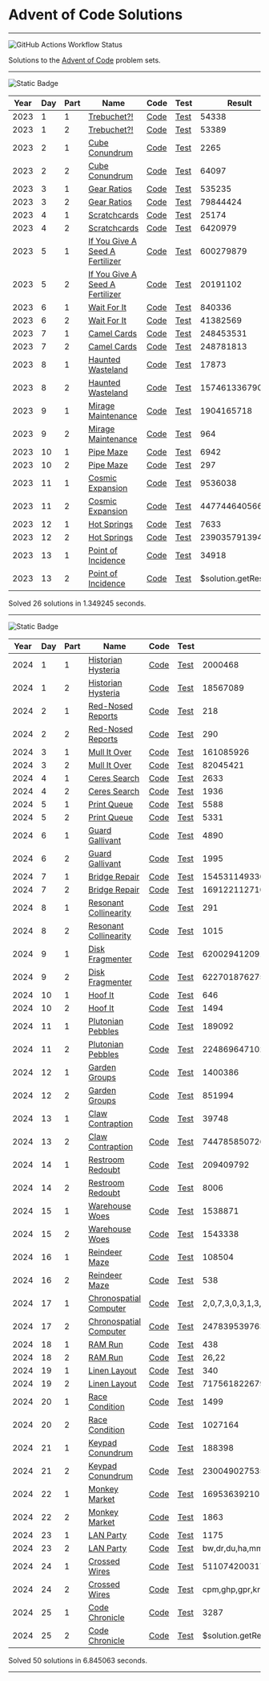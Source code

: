 # Advent of Code Solutions

---
![GitHub Actions Workflow Status](https://img.shields.io/github/actions/workflow/status/Viinyard/adventofcode/build.yml?branch=master&style=for-the-badge&label=Build%20and%20test)

Solutions to the [Advent of Code](https://adventofcode.com/) problem sets.

---

  
![Static Badge](https://img.shields.io/badge/aoc-2023-yellow?style=for-the-badge&logo=adventofcode&label=26)

| Year | Day | Part | Name | Code | Test | Result | Time (ms) |
|------|-----|------|------|------|------|--------|-----------|
| 2023 | 1 | 1 | [Trebuchet?!](https://adventofcode.com/2023/day/1) | [Code](solutions/src/main/java/dev/vinyard/adventofcode/soluce/year2023/day1/Day1Part1Solution.java) | [Test](solutions/src/test/java/dev/vinyard/adventofcode/soluce/year2023/day1/Day1Part1SolutionTest.java) | 54338 | 1.776685 |
| 2023 | 1 | 2 | [Trebuchet?!](https://adventofcode.com/2023/day/1) | [Code](solutions/src/main/java/dev/vinyard/adventofcode/soluce/year2023/day1/Day1Part2Solution.java) | [Test](solutions/src/test/java/dev/vinyard/adventofcode/soluce/year2023/day1/Day1Part2SolutionTest.java) | 53389 | 13.948305 |
| 2023 | 2 | 1 | [Cube Conundrum](https://adventofcode.com/2023/day/2) | [Code](solutions/src/main/java/dev/vinyard/adventofcode/soluce/year2023/day2/Day2Part1Solution.java) | [Test](solutions/src/test/java/dev/vinyard/adventofcode/soluce/year2023/day2/Day2Part1SolutionTest.java) | 2265 | 3.471377 |
| 2023 | 2 | 2 | [Cube Conundrum](https://adventofcode.com/2023/day/2) | [Code](solutions/src/main/java/dev/vinyard/adventofcode/soluce/year2023/day2/Day2Part2Solution.java) | [Test](solutions/src/test/java/dev/vinyard/adventofcode/soluce/year2023/day2/Day2Part2SolutionTest.java) | 64097 | 2.968926 |
| 2023 | 3 | 1 | [Gear Ratios](https://adventofcode.com/2023/day/3) | [Code](solutions/src/main/java/dev/vinyard/adventofcode/soluce/year2023/day3/Day3Part1Solution.java) | [Test](solutions/src/test/java/dev/vinyard/adventofcode/soluce/year2023/day3/Day3Part1SolutionTest.java) | 535235 | 16.342416 |
| 2023 | 3 | 2 | [Gear Ratios](https://adventofcode.com/2023/day/3) | [Code](solutions/src/main/java/dev/vinyard/adventofcode/soluce/year2023/day3/Day3Part2Solution.java) | [Test](solutions/src/test/java/dev/vinyard/adventofcode/soluce/year2023/day3/Day3Part2SolutionTest.java) | 79844424 | 9.912872 |
| 2023 | 4 | 1 | [Scratchcards](https://adventofcode.com/2023/day/4) | [Code](solutions/src/main/java/dev/vinyard/adventofcode/soluce/year2023/day4/Day4Part1Solution.java) | [Test](solutions/src/test/java/dev/vinyard/adventofcode/soluce/year2023/day4/Day4Part1SolutionTest.java) | 25174 | 2.498807 |
| 2023 | 4 | 2 | [Scratchcards](https://adventofcode.com/2023/day/4) | [Code](solutions/src/main/java/dev/vinyard/adventofcode/soluce/year2023/day4/Day4Part2Solution.java) | [Test](solutions/src/test/java/dev/vinyard/adventofcode/soluce/year2023/day4/Day4Part2SolutionTest.java) | 6420979 | 2.599856 |
| 2023 | 5 | 1 | [If You Give A Seed A Fertilizer](https://adventofcode.com/2023/day/5) | [Code](solutions/src/main/java/dev/vinyard/adventofcode/soluce/year2023/day5/Day5Part1Solution.java) | [Test](solutions/src/test/java/dev/vinyard/adventofcode/soluce/year2023/day5/Day5Part1SolutionTest.java) | 600279879 | 0.875428 |
| 2023 | 5 | 2 | [If You Give A Seed A Fertilizer](https://adventofcode.com/2023/day/5) | [Code](solutions/src/main/java/dev/vinyard/adventofcode/soluce/year2023/day5/Day5Part2Solution.java) | [Test](solutions/src/test/java/dev/vinyard/adventofcode/soluce/year2023/day5/Day5Part2SolutionTest.java) | 20191102 | 1.082065 |
| 2023 | 6 | 1 | [Wait For It](https://adventofcode.com/2023/day/6) | [Code](solutions/src/main/java/dev/vinyard/adventofcode/soluce/year2023/day6/Day6Part1Solution.java) | [Test](solutions/src/test/java/dev/vinyard/adventofcode/soluce/year2023/day6/Day6Part1SolutionTest.java) | 840336 | 0.067186 |
| 2023 | 6 | 2 | [Wait For It](https://adventofcode.com/2023/day/6) | [Code](solutions/src/main/java/dev/vinyard/adventofcode/soluce/year2023/day6/Day6Part2Solution.java) | [Test](solutions/src/test/java/dev/vinyard/adventofcode/soluce/year2023/day6/Day6Part2SolutionTest.java) | 41382569 | 388.602166 |
| 2023 | 7 | 1 | [Camel Cards](https://adventofcode.com/2023/day/7) | [Code](solutions/src/main/java/dev/vinyard/adventofcode/soluce/year2023/day7/Day7Part1Solution.java) | [Test](solutions/src/test/java/dev/vinyard/adventofcode/soluce/year2023/day7/Day7Part1SolutionTest.java) | 248453531 | 28.178284 |
| 2023 | 7 | 2 | [Camel Cards](https://adventofcode.com/2023/day/7) | [Code](solutions/src/main/java/dev/vinyard/adventofcode/soluce/year2023/day7/Day7Part2Solution.java) | [Test](solutions/src/test/java/dev/vinyard/adventofcode/soluce/year2023/day7/Day7Part2SolutionTest.java) | 248781813 | 16.968318 |
| 2023 | 8 | 1 | [Haunted Wasteland](https://adventofcode.com/2023/day/8) | [Code](solutions/src/main/java/dev/vinyard/adventofcode/soluce/year2023/day8/Day8Part1Solution.java) | [Test](solutions/src/test/java/dev/vinyard/adventofcode/soluce/year2023/day8/Day8Part1SolutionTest.java) | 17873 | 2.47536 |
| 2023 | 8 | 2 | [Haunted Wasteland](https://adventofcode.com/2023/day/8) | [Code](solutions/src/main/java/dev/vinyard/adventofcode/soluce/year2023/day8/Day8Part2Solution.java) | [Test](solutions/src/test/java/dev/vinyard/adventofcode/soluce/year2023/day8/Day8Part2SolutionTest.java) | 15746133679061 | 2.960196 |
| 2023 | 9 | 1 | [Mirage Maintenance](https://adventofcode.com/2023/day/9) | [Code](solutions/src/main/java/dev/vinyard/adventofcode/soluce/year2023/day9/Day9Part1Solution.java) | [Test](solutions/src/test/java/dev/vinyard/adventofcode/soluce/year2023/day9/Day9Part1SolutionTest.java) | 1904165718 | 17.657466 |
| 2023 | 9 | 2 | [Mirage Maintenance](https://adventofcode.com/2023/day/9) | [Code](solutions/src/main/java/dev/vinyard/adventofcode/soluce/year2023/day9/Day9Part2Solution.java) | [Test](solutions/src/test/java/dev/vinyard/adventofcode/soluce/year2023/day9/Day9Part2SolutionTest.java) | 964 | 10.825498 |
| 2023 | 10 | 1 | [Pipe Maze](https://adventofcode.com/2023/day/10) | [Code](solutions/src/main/java/dev/vinyard/adventofcode/soluce/year2023/day10/Day10Part1Solution.java) | [Test](solutions/src/test/java/dev/vinyard/adventofcode/soluce/year2023/day10/Day10Part1SolutionTest.java) | 6942 | 103.547025 |
| 2023 | 10 | 2 | [Pipe Maze](https://adventofcode.com/2023/day/10) | [Code](solutions/src/main/java/dev/vinyard/adventofcode/soluce/year2023/day10/Day10Part2Solution.java) | [Test](solutions/src/test/java/dev/vinyard/adventofcode/soluce/year2023/day10/Day10Part2SolutionTest.java) | 297 | 229.500457 |
| 2023 | 11 | 1 | [Cosmic Expansion](https://adventofcode.com/2023/day/11) | [Code](solutions/src/main/java/dev/vinyard/adventofcode/soluce/year2023/day11/Day11Part1Solution.java) | [Test](solutions/src/test/java/dev/vinyard/adventofcode/soluce/year2023/day11/Day11Part1SolutionTest.java) | 9536038 | 67.25273 |
| 2023 | 11 | 2 | [Cosmic Expansion](https://adventofcode.com/2023/day/11) | [Code](solutions/src/main/java/dev/vinyard/adventofcode/soluce/year2023/day11/Day11Part2Solution.java) | [Test](solutions/src/test/java/dev/vinyard/adventofcode/soluce/year2023/day11/Day11Part2SolutionTest.java) | 447744640566 | 66.534686 |
| 2023 | 12 | 1 | [Hot Springs](https://adventofcode.com/2023/day/12) | [Code](solutions/src/main/java/dev/vinyard/adventofcode/soluce/year2023/day12/Day12Part1Solution.java) | [Test](solutions/src/test/java/dev/vinyard/adventofcode/soluce/year2023/day12/Day12Part1SolutionTest.java) | 7633 | 31.875568 |
| 2023 | 12 | 2 | [Hot Springs](https://adventofcode.com/2023/day/12) | [Code](solutions/src/main/java/dev/vinyard/adventofcode/soluce/year2023/day12/Day12Part2Solution.java) | [Test](solutions/src/test/java/dev/vinyard/adventofcode/soluce/year2023/day12/Day12Part2SolutionTest.java) | 23903579139437 | 271.270599 |
| 2023 | 13 | 1 | [Point of Incidence](https://adventofcode.com/2023/day/13) | [Code](solutions/src/main/java/dev/vinyard/adventofcode/soluce/year2023/day13/Day13Part1Solution.java) | [Test](solutions/src/test/java/dev/vinyard/adventofcode/soluce/year2023/day13/Day13Part1SolutionTest.java) | 34918 | 56.040483 |
| 2023 | 13 | 2 | [Point of Incidence](https://adventofcode.com/2023/day/13) | [Code](solutions/src/main/java/dev/vinyard/adventofcode/soluce/year2023/day13/Day13Part2Solution.java) | [Test](solutions/src/test/java/dev/vinyard/adventofcode/soluce/year2023/day13/Day13Part2SolutionTest.java) | $solution.getResult() | 0.012554 |

Solved 26 solutions in 1.349245 seconds.

---

   
![Static Badge](https://img.shields.io/badge/aoc-2024-yellow?style=for-the-badge&logo=adventofcode&label=50)

| Year | Day | Part | Name | Code | Test | Result | Time (ms) |
|------|-----|------|------|------|------|--------|-----------|
| 2024 | 1 | 1 | [Historian Hysteria](https://adventofcode.com/2024/day/1) | [Code](solutions/src/main/java/dev/vinyard/adventofcode/soluce/year2024/day1/Day1Part1Solution.java) | [Test](solutions/src/test/java/dev/vinyard/adventofcode/soluce/year2024/day1/Day1Part1SolutionTest.java) | 2000468 | 1.295254 |
| 2024 | 1 | 2 | [Historian Hysteria](https://adventofcode.com/2024/day/1) | [Code](solutions/src/main/java/dev/vinyard/adventofcode/soluce/year2024/day1/Day1Part2Solution.java) | [Test](solutions/src/test/java/dev/vinyard/adventofcode/soluce/year2024/day1/Day1Part2SolutionTest.java) | 18567089 | 0.725297 |
| 2024 | 2 | 1 | [Red-Nosed Reports](https://adventofcode.com/2024/day/2) | [Code](solutions/src/main/java/dev/vinyard/adventofcode/soluce/year2024/day2/Day2Part1Solution.java) | [Test](solutions/src/test/java/dev/vinyard/adventofcode/soluce/year2024/day2/Day2Part1SolutionTest.java) | 218 | 2.893526 |
| 2024 | 2 | 2 | [Red-Nosed Reports](https://adventofcode.com/2024/day/2) | [Code](solutions/src/main/java/dev/vinyard/adventofcode/soluce/year2024/day2/Day2Part2Solution.java) | [Test](solutions/src/test/java/dev/vinyard/adventofcode/soluce/year2024/day2/Day2Part2SolutionTest.java) | 290 | 11.164245 |
| 2024 | 3 | 1 | [Mull It Over](https://adventofcode.com/2024/day/3) | [Code](solutions/src/main/java/dev/vinyard/adventofcode/soluce/year2024/day3/Day3Part1Solution.java) | [Test](solutions/src/test/java/dev/vinyard/adventofcode/soluce/year2024/day3/Day3Part1SolutionTest.java) | 161085926 | 4.380518 |
| 2024 | 3 | 2 | [Mull It Over](https://adventofcode.com/2024/day/3) | [Code](solutions/src/main/java/dev/vinyard/adventofcode/soluce/year2024/day3/Day3Part2Solution.java) | [Test](solutions/src/test/java/dev/vinyard/adventofcode/soluce/year2024/day3/Day3Part2SolutionTest.java) | 82045421 | 3.063013 |
| 2024 | 4 | 1 | [Ceres Search](https://adventofcode.com/2024/day/4) | [Code](solutions/src/main/java/dev/vinyard/adventofcode/soluce/year2024/day4/Day4Part1Solution.java) | [Test](solutions/src/test/java/dev/vinyard/adventofcode/soluce/year2024/day4/Day4Part1SolutionTest.java) | 2633 | 96.206997 |
| 2024 | 4 | 2 | [Ceres Search](https://adventofcode.com/2024/day/4) | [Code](solutions/src/main/java/dev/vinyard/adventofcode/soluce/year2024/day4/Day4Part2Solution.java) | [Test](solutions/src/test/java/dev/vinyard/adventofcode/soluce/year2024/day4/Day4Part2SolutionTest.java) | 1936 | 46.23371 |
| 2024 | 5 | 1 | [Print Queue](https://adventofcode.com/2024/day/5) | [Code](solutions/src/main/java/dev/vinyard/adventofcode/soluce/year2024/day5/Day5Part1Solution.java) | [Test](solutions/src/test/java/dev/vinyard/adventofcode/soluce/year2024/day5/Day5Part1SolutionTest.java) | 5588 | 4.91603 |
| 2024 | 5 | 2 | [Print Queue](https://adventofcode.com/2024/day/5) | [Code](solutions/src/main/java/dev/vinyard/adventofcode/soluce/year2024/day5/Day5Part2Solution.java) | [Test](solutions/src/test/java/dev/vinyard/adventofcode/soluce/year2024/day5/Day5Part2SolutionTest.java) | 5331 | 11.074687 |
| 2024 | 6 | 1 | [Guard Gallivant](https://adventofcode.com/2024/day/6) | [Code](solutions/src/main/java/dev/vinyard/adventofcode/soluce/year2024/day6/Day6Part1Solution.java) | [Test](solutions/src/test/java/dev/vinyard/adventofcode/soluce/year2024/day6/Day6Part1SolutionTest.java) | 4890 | 55.030463 |
| 2024 | 6 | 2 | [Guard Gallivant](https://adventofcode.com/2024/day/6) | [Code](solutions/src/main/java/dev/vinyard/adventofcode/soluce/year2024/day6/Day6Part2Solution.java) | [Test](solutions/src/test/java/dev/vinyard/adventofcode/soluce/year2024/day6/Day6Part2SolutionTest.java) | 1995 | 775.936784 |
| 2024 | 7 | 1 | [Bridge Repair](https://adventofcode.com/2024/day/7) | [Code](solutions/src/main/java/dev/vinyard/adventofcode/soluce/year2024/day7/Day7Part1Solution.java) | [Test](solutions/src/test/java/dev/vinyard/adventofcode/soluce/year2024/day7/Day7Part1SolutionTest.java) | 1545311493300 | 17.224552 |
| 2024 | 7 | 2 | [Bridge Repair](https://adventofcode.com/2024/day/7) | [Code](solutions/src/main/java/dev/vinyard/adventofcode/soluce/year2024/day7/Day7Part2Solution.java) | [Test](solutions/src/test/java/dev/vinyard/adventofcode/soluce/year2024/day7/Day7Part2SolutionTest.java) | 169122112716571 | 361.312625 |
| 2024 | 8 | 1 | [Resonant Collinearity](https://adventofcode.com/2024/day/8) | [Code](solutions/src/main/java/dev/vinyard/adventofcode/soluce/year2024/day8/Day8Part1Solution.java) | [Test](solutions/src/test/java/dev/vinyard/adventofcode/soluce/year2024/day8/Day8Part1SolutionTest.java) | 291 | 16.919871 |
| 2024 | 8 | 2 | [Resonant Collinearity](https://adventofcode.com/2024/day/8) | [Code](solutions/src/main/java/dev/vinyard/adventofcode/soluce/year2024/day8/Day8Part2Solution.java) | [Test](solutions/src/test/java/dev/vinyard/adventofcode/soluce/year2024/day8/Day8Part2SolutionTest.java) | 1015 | 16.80165 |
| 2024 | 9 | 1 | [Disk Fragmenter](https://adventofcode.com/2024/day/9) | [Code](solutions/src/main/java/dev/vinyard/adventofcode/soluce/year2024/day9/Day9Part1Solution.java) | [Test](solutions/src/test/java/dev/vinyard/adventofcode/soluce/year2024/day9/Day9Part1SolutionTest.java) | 6200294120911 | 47.291677 |
| 2024 | 9 | 2 | [Disk Fragmenter](https://adventofcode.com/2024/day/9) | [Code](solutions/src/main/java/dev/vinyard/adventofcode/soluce/year2024/day9/Day9Part2Solution.java) | [Test](solutions/src/test/java/dev/vinyard/adventofcode/soluce/year2024/day9/Day9Part2SolutionTest.java) | 6227018762750 | 887.878672 |
| 2024 | 10 | 1 | [Hoof It](https://adventofcode.com/2024/day/10) | [Code](solutions/src/main/java/dev/vinyard/adventofcode/soluce/year2024/day10/Day10Part1Solution.java) | [Test](solutions/src/test/java/dev/vinyard/adventofcode/soluce/year2024/day10/Day10Part1SolutionTest.java) | 646 | 10.607268 |
| 2024 | 10 | 2 | [Hoof It](https://adventofcode.com/2024/day/10) | [Code](solutions/src/main/java/dev/vinyard/adventofcode/soluce/year2024/day10/Day10Part2Solution.java) | [Test](solutions/src/test/java/dev/vinyard/adventofcode/soluce/year2024/day10/Day10Part2SolutionTest.java) | 1494 | 9.92775 |
| 2024 | 11 | 1 | [Plutonian Pebbles](https://adventofcode.com/2024/day/11) | [Code](solutions/src/main/java/dev/vinyard/adventofcode/soluce/year2024/day11/Day11Part1Solution.java) | [Test](solutions/src/test/java/dev/vinyard/adventofcode/soluce/year2024/day11/Day11Part1SolutionTest.java) | 189092 | 0.954613 |
| 2024 | 11 | 2 | [Plutonian Pebbles](https://adventofcode.com/2024/day/11) | [Code](solutions/src/main/java/dev/vinyard/adventofcode/soluce/year2024/day11/Day11Part2Solution.java) | [Test](solutions/src/test/java/dev/vinyard/adventofcode/soluce/year2024/day11/Day11Part2SolutionTest.java) | 224869647102559 | 14.8919 |
| 2024 | 12 | 1 | [Garden Groups](https://adventofcode.com/2024/day/12) | [Code](solutions/src/main/java/dev/vinyard/adventofcode/soluce/year2024/day12/Day12Part1Solution.java) | [Test](solutions/src/test/java/dev/vinyard/adventofcode/soluce/year2024/day12/Day12Part1SolutionTest.java) | 1400386 | 63.524541 |
| 2024 | 12 | 2 | [Garden Groups](https://adventofcode.com/2024/day/12) | [Code](solutions/src/main/java/dev/vinyard/adventofcode/soluce/year2024/day12/Day12Part2Solution.java) | [Test](solutions/src/test/java/dev/vinyard/adventofcode/soluce/year2024/day12/Day12Part2SolutionTest.java) | 851994 | 74.92963 |
| 2024 | 13 | 1 | [Claw Contraption](https://adventofcode.com/2024/day/13) | [Code](solutions/src/main/java/dev/vinyard/adventofcode/soluce/year2024/day13/Day13Part1Solution.java) | [Test](solutions/src/test/java/dev/vinyard/adventofcode/soluce/year2024/day13/Day13Part1SolutionTest.java) | 39748 | 0.709007 |
| 2024 | 13 | 2 | [Claw Contraption](https://adventofcode.com/2024/day/13) | [Code](solutions/src/main/java/dev/vinyard/adventofcode/soluce/year2024/day13/Day13Part2Solution.java) | [Test](solutions/src/test/java/dev/vinyard/adventofcode/soluce/year2024/day13/Day13Part2SolutionTest.java) | 74478585072604 | 0.680143 |
| 2024 | 14 | 1 | [Restroom Redoubt](https://adventofcode.com/2024/day/14) | [Code](solutions/src/main/java/dev/vinyard/adventofcode/soluce/year2024/day14/Day14Part1Solution.java) | [Test](solutions/src/test/java/dev/vinyard/adventofcode/soluce/year2024/day14/Day14Part1SolutionTest.java) | 209409792 | 0.569575 |
| 2024 | 14 | 2 | [Restroom Redoubt](https://adventofcode.com/2024/day/14) | [Code](solutions/src/main/java/dev/vinyard/adventofcode/soluce/year2024/day14/Day14Part2Solution.java) | [Test](solutions/src/test/java/dev/vinyard/adventofcode/soluce/year2024/day14/Day14Part2SolutionTest.java) | 8006 | 209.734693 |
| 2024 | 15 | 1 | [Warehouse Woes](https://adventofcode.com/2024/day/15) | [Code](solutions/src/main/java/dev/vinyard/adventofcode/soluce/year2024/day15/Day15Part1Solution.java) | [Test](solutions/src/test/java/dev/vinyard/adventofcode/soluce/year2024/day15/Day15Part1SolutionTest.java) | 1538871 | 347.849534 |
| 2024 | 15 | 2 | [Warehouse Woes](https://adventofcode.com/2024/day/15) | [Code](solutions/src/main/java/dev/vinyard/adventofcode/soluce/year2024/day15/Day15Part2Solution.java) | [Test](solutions/src/test/java/dev/vinyard/adventofcode/soluce/year2024/day15/Day15Part2SolutionTest.java) | 1543338 | 344.708372 |
| 2024 | 16 | 1 | [Reindeer Maze](https://adventofcode.com/2024/day/16) | [Code](solutions/src/main/java/dev/vinyard/adventofcode/soluce/year2024/day16/Day16Part1Solution.java) | [Test](solutions/src/test/java/dev/vinyard/adventofcode/soluce/year2024/day16/Day16Part1SolutionTest.java) | 108504 | 200.649114 |
| 2024 | 16 | 2 | [Reindeer Maze](https://adventofcode.com/2024/day/16) | [Code](solutions/src/main/java/dev/vinyard/adventofcode/soluce/year2024/day16/Day16Part2Solution.java) | [Test](solutions/src/test/java/dev/vinyard/adventofcode/soluce/year2024/day16/Day16Part2SolutionTest.java) | 538 | 426.526577 |
| 2024 | 17 | 1 | [Chronospatial Computer](https://adventofcode.com/2024/day/17) | [Code](solutions/src/main/java/dev/vinyard/adventofcode/soluce/year2024/day17/Day17Part1Solution.java) | [Test](solutions/src/test/java/dev/vinyard/adventofcode/soluce/year2024/day17/Day17Part1SolutionTest.java) | 2,0,7,3,0,3,1,3,7 | 0.047739 |
| 2024 | 17 | 2 | [Chronospatial Computer](https://adventofcode.com/2024/day/17) | [Code](solutions/src/main/java/dev/vinyard/adventofcode/soluce/year2024/day17/Day17Part2Solution.java) | [Test](solutions/src/test/java/dev/vinyard/adventofcode/soluce/year2024/day17/Day17Part2SolutionTest.java) | 247839539763386 | 1.002696 |
| 2024 | 18 | 1 | [RAM Run](https://adventofcode.com/2024/day/18) | [Code](solutions/src/main/java/dev/vinyard/adventofcode/soluce/year2024/day18/Day18Part1Solution.java) | [Test](solutions/src/test/java/dev/vinyard/adventofcode/soluce/year2024/day18/Day18Part1SolutionTest.java) | 438 | 21.914858 |
| 2024 | 18 | 2 | [RAM Run](https://adventofcode.com/2024/day/18) | [Code](solutions/src/main/java/dev/vinyard/adventofcode/soluce/year2024/day18/Day18Part2Solution.java) | [Test](solutions/src/test/java/dev/vinyard/adventofcode/soluce/year2024/day18/Day18Part2SolutionTest.java) | 26,22 | 247.154775 |
| 2024 | 19 | 1 | [Linen Layout](https://adventofcode.com/2024/day/19) | [Code](solutions/src/main/java/dev/vinyard/adventofcode/soluce/year2024/day19/Day19Part1Solution.java) | [Test](solutions/src/test/java/dev/vinyard/adventofcode/soluce/year2024/day19/Day19Part1SolutionTest.java) | 340 | 73.372907 |
| 2024 | 19 | 2 | [Linen Layout](https://adventofcode.com/2024/day/19) | [Code](solutions/src/main/java/dev/vinyard/adventofcode/soluce/year2024/day19/Day19Part2Solution.java) | [Test](solutions/src/test/java/dev/vinyard/adventofcode/soluce/year2024/day19/Day19Part2SolutionTest.java) | 717561822679428 | 70.345523 |
| 2024 | 20 | 1 | [Race Condition](https://adventofcode.com/2024/day/20) | [Code](solutions/src/main/java/dev/vinyard/adventofcode/soluce/year2024/day20/Day20Part1Solution.java) | [Test](solutions/src/test/java/dev/vinyard/adventofcode/soluce/year2024/day20/Day20Part1SolutionTest.java) | 1499 | 626.078056 |
| 2024 | 20 | 2 | [Race Condition](https://adventofcode.com/2024/day/20) | [Code](solutions/src/main/java/dev/vinyard/adventofcode/soluce/year2024/day20/Day20Part2Solution.java) | [Test](solutions/src/test/java/dev/vinyard/adventofcode/soluce/year2024/day20/Day20Part2SolutionTest.java) | 1027164 | 634.129318 |
| 2024 | 21 | 1 | [Keypad Conundrum](https://adventofcode.com/2024/day/21) | [Code](solutions/src/main/java/dev/vinyard/adventofcode/soluce/year2024/day21/Day21Part1Solution.java) | [Test](solutions/src/test/java/dev/vinyard/adventofcode/soluce/year2024/day21/Day21Part1SolutionTest.java) | 188398 | 27.642428 |
| 2024 | 21 | 2 | [Keypad Conundrum](https://adventofcode.com/2024/day/21) | [Code](solutions/src/main/java/dev/vinyard/adventofcode/soluce/year2024/day21/Day21Part2Solution.java) | [Test](solutions/src/test/java/dev/vinyard/adventofcode/soluce/year2024/day21/Day21Part2SolutionTest.java) | 230049027535970 | 23.797785 |
| 2024 | 22 | 1 | [Monkey Market](https://adventofcode.com/2024/day/22) | [Code](solutions/src/main/java/dev/vinyard/adventofcode/soluce/year2024/day22/Day22Part1Solution.java) | [Test](solutions/src/test/java/dev/vinyard/adventofcode/soluce/year2024/day22/Day22Part1SolutionTest.java) | 16953639210 | 20.066934 |
| 2024 | 22 | 2 | [Monkey Market](https://adventofcode.com/2024/day/22) | [Code](solutions/src/main/java/dev/vinyard/adventofcode/soluce/year2024/day22/Day22Part2Solution.java) | [Test](solutions/src/test/java/dev/vinyard/adventofcode/soluce/year2024/day22/Day22Part2SolutionTest.java) | 1863 | 975.231491 |
| 2024 | 23 | 1 | [LAN Party](https://adventofcode.com/2024/day/23) | [Code](solutions/src/main/java/dev/vinyard/adventofcode/soluce/year2024/day23/Day23Part1Solution.java) | [Test](solutions/src/test/java/dev/vinyard/adventofcode/soluce/year2024/day23/Day23Part1SolutionTest.java) | 1175 | 20.2574 |
| 2024 | 23 | 2 | [LAN Party](https://adventofcode.com/2024/day/23) | [Code](solutions/src/main/java/dev/vinyard/adventofcode/soluce/year2024/day23/Day23Part2Solution.java) | [Test](solutions/src/test/java/dev/vinyard/adventofcode/soluce/year2024/day23/Day23Part2SolutionTest.java) | bw,dr,du,ha,mm,ov,pj,qh,tz,uv,vq,wq,xw | 21.54527 |
| 2024 | 24 | 1 | [Crossed Wires](https://adventofcode.com/2024/day/24) | [Code](solutions/src/main/java/dev/vinyard/adventofcode/soluce/year2024/day24/Day24Part1Solution.java) | [Test](solutions/src/test/java/dev/vinyard/adventofcode/soluce/year2024/day24/Day24Part1SolutionTest.java) | 51107420031718 | 0.453448 |
| 2024 | 24 | 2 | [Crossed Wires](https://adventofcode.com/2024/day/24) | [Code](solutions/src/main/java/dev/vinyard/adventofcode/soluce/year2024/day24/Day24Part2Solution.java) | [Test](solutions/src/test/java/dev/vinyard/adventofcode/soluce/year2024/day24/Day24Part2SolutionTest.java) | cpm,ghp,gpr,krs,nks,z10,z21,z33 | 3.798156 |
| 2024 | 25 | 1 | [Code Chronicle](https://adventofcode.com/2024/day/25) | [Code](solutions/src/main/java/dev/vinyard/adventofcode/soluce/year2024/day25/Day25Part1Solution.java) | [Test](solutions/src/test/java/dev/vinyard/adventofcode/soluce/year2024/day25/Day25Part1SolutionTest.java) | 3287 | 11.601565 |
| 2024 | 25 | 2 | [Code Chronicle](https://adventofcode.com/2024/day/25) | [Code](solutions/src/main/java/dev/vinyard/adventofcode/soluce/year2024/day25/Day25Part2Solution.java) | [Test](solutions/src/test/java/dev/vinyard/adventofcode/soluce/year2024/day25/Day25Part2SolutionTest.java) | $solution.getResult() | 0.01076 |

Solved 50 solutions in 6.845063 seconds.

---
